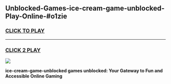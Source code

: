 
## Unblocked-Games-ice-cream-game-unblocked-Play-Online-#o1zie
<h3>
<a href="https://premium.freeplayer.one?title=ice-cream-game-unblocked&ref=27F">CLICK TO PLAY</a></h3>
<hr>

<h3>
<a href="https://premium.freeplayer.one?title=ice-cream-game-unblocked&ref=27F">CLICK 2 PLAY</a>
  
</h3>

<a href="https://premium.freeplayer.one?title=ice-cream-game-unblocked&ref=27F"><img src="https://clearcache.store/games.png"></a>


**ice-cream-game-unblocked games unblocked: Your Gateway to Fun and Accessible Online Gaming**
